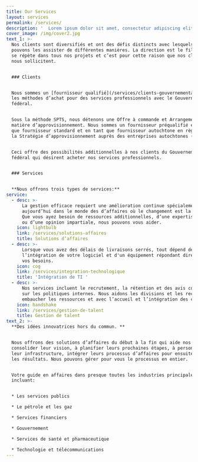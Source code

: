 ```yaml
---
title: Our Services
layout: services
permalink: /services/
description: '  Lorem ipsum dolor sit amet, consectetur adipiscing elit. Phasellus sit amet iaculis elit. Nam semper ut arcu non placerat. Praesent nibh massa varius.'
cover_image: /img/cover2.jpg
text_1: >-
  Nos clients sont diversifiés et ont des défis distincts avec lesquels nous
  pouvons les assister de différentes manières. La direction est le fil doré qui
  se répète dans tous nos projets et c’est pour cette raison que nos clients
  nous sollicitent. 


  ### Clients


  Nous sommes un [fournisseur qualifié](/services/clients-gouvernementaux) avec
  les méthodes d’achat pour des services professionnels avec le Gouvernement
  fédéral.


  Sous la méthode SPTS, nous détenons une Offre à commande et Arrangements en
  matière d’approvisionnement. Nous sommes un fournisseur préqualifié en tant
  que fournisseur standard et en tant que fournisseur autochtone en règle sous
  la Stratégie d’approvisionnement auprès des entreprises autochtones (SAEA).


  Ceci offre des possibilités additionnelles à nos clients du Gouvernement
  fédéral qui désirent acheter nos services professionnels. 


  ### Services


  **Nous offrons trois types de services:**
service:
  - desc: >-
      La gestion efficace requiert une amélioration continue spécialement
      aujourd’hui dans le monde des d’affaires où le changement est la norme.
      Que vous ayez besoin de ressources additionnelles, d’une expertise unique
      ou d’une opinion impartiale, nous pouvons vous aider.
    icon: lightbulb
    link: /services/solutions-affaires
    title: Solutions d’affaires
  - desc: >-
      Lorsque vous avez des délais de livraisons serrés, tout dépend de
      l’intégration de votre logiciel et d'un équipement répondant directement à
      vos besoins.
    icon: cog
    link: /services/integration-technologique
    title: 'Intégration de TI '
  - desc: >-
      Nos services incluent le recrutement, la rétention et des avis conseils
      sur les politiques internes. Nous aidons les divisions et les recruteurs à
      embaucher les ressources et avec l’accueil et l’intégration des candidats.
    icon: handshake
    link: /services/gestion-de-talent
    title: Gestion de talent
text_2: >-
  **Des idées innovatrices hors du commun. **


  Nous offrons des solutions d’affaires du début à la fin qui aide nos clients à
  consolider leur vision, à planifier leurs prochaines étapes, à personnaliser
  leur infrastructure, intégrer leurs processus d’affaires pour ensuite mesurer
  les résultats. Nous pouvons gérer pour vous le processus en entier.


  Votre guide en affaires dans presque toutes les industries principales,
  incluant:


  * Les services publics 

  * Le pétrole et les gaz 

  * Services financiers 

  * Gouvernement 

  * Services de santé et pharmaceutique 

  * Technologie et télécommunications
---
```


